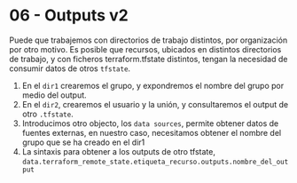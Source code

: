 # 06 - Outputs v2
Puede que trabajemos con directorios de trabajo distintos, por organización por otro motivo.
Es posible que recursos, ubicados en distintos directorios de trabajo, y con ficheros terraform.tfstate distintos, tengan la necesidad de consumir datos de otros `tfstate`.

1. En el `dir1` crearemos el grupo, y expondremos el nombre del grupo por medio del output.
2. En el `dir2`, crearemos el usuario y la unión, y consultaremos el output de otro `.tfstate`.
3. Introducimos otro objecto, los `data sources`, permite obtener datos de fuentes externas, en nuestro caso, necesitamos obtener el nombre del grupo que se ha creado en el dir1
4. La sintaxis para obtener a los outputs de otro tfstate, `data.terraform_remote_state.etiqueta_recurso.outputs.nombre_del_output`